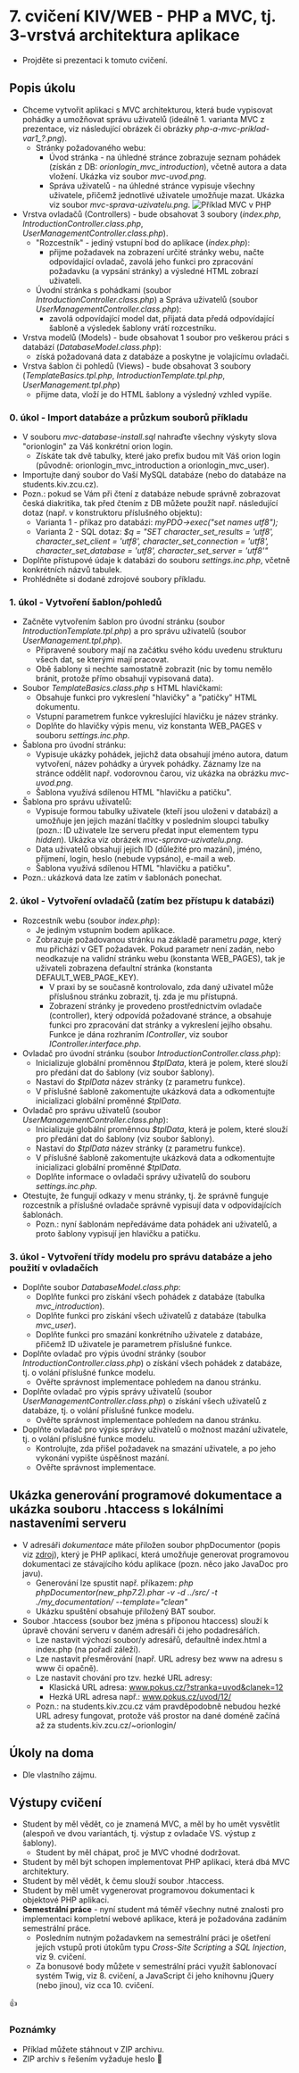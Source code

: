 # 7. cvičení KIV/WEB - PHP a MVC, tj. 3-vrstvá architektura aplikace

* Projděte si prezentaci k tomuto cvičení.


## Popis úkolu

* Chceme vytvořit aplikaci s MVC architekturou, která bude vypisovat pohádky a umožňovat správu uživatelů (ideálně 1. varianta MVC z prezentace, viz následující obrázek či obrázky *php-a-mvc-priklad-var1_?.png*).
  * Stránky požadovaného webu:
    * Úvod stránka - na úhledné stránce zobrazuje seznam pohádek (získán z DB: *orionlogin_mvc_introduction*), včetně autora a data vložení. Ukázka viz soubor *mvc-uvod.png*.
    * Správa uživatelů - na úhledné stránce vypisuje všechny uživatele, přičemž jednotlivé uživatele umožňuje mazat. Ukázka viz soubor *mvc-sprava-uzivatelu.png*.
  ![Příklad MVC v PHP](_images/php-a-mvc-priklad-var1_2.png)
* Vrstva ovladačů (Controllers) - bude obsahovat 3 soubory (*index.php*, *IntroductionController.class.php*, *UserManagementController.class.php*).
  * "Rozcestník" - jediný vstupní bod do aplikace (*index.php*):
    * přijme požadavek na zobrazení určité stránky webu, načte odpovídající ovladač, zavolá jeho funkci pro zpracování požadavku (a vypsání stránky) a výsledné HTML zobrazí uživateli.
  * Úvodní stránka s pohádkami (soubor *IntroductionController.class.php*) a Správa uživatelů (soubor *UserManagementController.class.php*):
    * zavolá odpovídající model dat, přijatá data předá odpovídající šabloně a výsledek šablony vrátí rozcestníku.
* Vrstva modelů (Models) - bude obsahovat 1 soubor pro veškerou práci s databází (*DatabaseModel.class.php*):
  * získá požadovaná data z databáze a poskytne je volajícímu ovladači.
* Vrstva šablon či pohledů (Views) - bude obsahovat 3 soubory (*TemplateBasics.tpl.php*, *IntroductionTemplate.tpl.php*, *UserManagement.tpl.php*)
  * přijme data, vloží je do HTML šablony a výsledný vzhled vypíše.


### 0. úkol - Import databáze a průzkum souborů příkladu

* V souboru *mvc-database-install.sql* nahraďte všechny výskyty slova "orionlogin" za Váš konkrétní orion login.
  * Získáte tak dvě tabulky, které jako prefix budou mít Váš orion login (původně: orionlogin_mvc_introduction a orionlogin_mvc_user).
* Importujte daný soubor do Vaší MySQL databáze (nebo do databáze na students.kiv.zcu.cz).
* Pozn.: pokud se Vám při čtení z databáze nebude správně zobrazovat česká diakritika, tak před čtením z DB můžete použít např. následující dotaz (např. v konstruktoru příslušného objektu):
  * Varianta 1 - příkaz pro databázi: *myPDO->exec("set names utf8");* 
  * Varianta 2 - SQL dotaz: *$q = "SET character_set_results = 'utf8', character_set_client = 'utf8', character_set_connection = 'utf8', character_set_database = 'utf8', character_set_server = 'utf8'"*
* Doplňte přístupové údaje k databázi do souboru *settings.inc.php*, včetně konkrétních názvů tabulek.
* Prohlédněte si dodané zdrojové soubory příkladu.


### 1. úkol - Vytvoření šablon/pohledů

* Začněte vytvořením šablon pro úvodní stránku (soubor *IntroductionTemplate.tpl.php*) a pro správu uživatelů (soubor *UserManagement.tpl.php*).
  * Připravené soubory mají na začátku svého kódu uvedenu strukturu všech dat, se kterými mají pracovat.
  * Obě šablony si nechte samostatně zobrazit (nic by tomu nemělo bránit, protože přímo obsahují vypisovaná data).
* Soubor *TemplateBasics.class.php* s HTML hlavičkami:
  * Obsahuje funkci pro vykreslení "hlavičky" a "patičky" HTML dokumentu.
  * Vstupní parametrem funkce vykreslující hlavičku je název stránky.
  * Doplňte do hlavičky výpis menu, viz konstanta WEB_PAGES v souboru *settings.inc.php*.  
* Šablona pro úvodní stránku:
  * Vypisuje ukázky pohádek, jejichž data obsahují jméno autora, datum vytvoření, název pohádky a úryvek pohádky. Záznamy lze na stránce oddělit např. vodorovnou čarou, viz ukázka na obrázku *mvc-uvod.png*.
  * Šablona využívá sdílenou HTML "hlavičku a patičku".
* Šablona pro správu uživatelů:
  * Vypisuje formou tabulky uživatele (kteří jsou uloženi v databázi) a umožňuje jen jejich mazání tlačítky v posledním sloupci tabulky (pozn.: ID uživatele lze serveru předat input elementem typu *hidden*). Ukázka viz obrázek *mvc-sprava-uzivatelu.png*.
  * Data uživatelů obsahují jejich ID (důležité pro mazání), jméno, příjmení, login, heslo (nebude vypsáno), e-mail a web. 
  * Šablona využívá sdílenou HTML "hlavičku a patičku". 
* Pozn.: ukázková data lze zatím v šablonách ponechat.


### 2. úkol - Vytvoření ovladačů (zatím bez přístupu k databázi)

* Rozcestník webu (soubor *index.php*):
  * Je jediným vstupním bodem aplikace.
  * Zobrazuje požadovanou stránku na základě parametru *page*, který mu přichází v GET požadavek. Pokud parametr není zadán, nebo neodkazuje na validní stránku webu (konstanta WEB_PAGES), tak je uživateli zobrazena defaultní stránka (konstanta DEFAULT_WEB_PAGE_KEY). 
    * V praxi by se současně kontrolovalo, zda daný uživatel může příslušnou stránku zobrazit, tj. zda je mu přístupná.
    * Zobrazení stránky je provedeno prostřednictvím ovladače (controller), který odpovídá požadované stránce, a obsahuje funkci pro zpracování dat stránky a vykreslení jejího obsahu. Funkce je dána rozhraním *IController*, viz soubor *IController.interface.php*.
* Ovladač pro úvodní stránku (soubor *IntroductionController.class.php*):
  * Inicializuje globální proměnnou *$tplData*, která je polem, které slouží pro předání dat do šablony (viz soubor šablony).
  * Nastaví do *$tplData* název stránky (z parametru funkce).
  * V příslušné šabloně zakomentujte ukázková data a odkomentujte inicializaci globální proměnné *$tplData*.
* Ovladač pro správu uživatelů (soubor *UserManagementController.class.php*):
  * Inicializuje globální proměnnou *$tplData*, která je polem, které slouží pro předání dat do šablony (viz soubor šablony).
  * Nastaví do *$tplData* název stránky (z parametru funkce).
  * V příslušné šabloně zakomentujte ukázková data a odkomentujte inicializaci globální proměnné *$tplData*.
  * Doplňte informace o ovladači správy uživatelů do souboru *settings.inc.php*.
* Otestujte, že fungují odkazy v menu stránky, tj. že správně funguje rozcestník a příslušné ovladače správně vypisují data v odpovídajících šablonách.
  * Pozn.: nyní šablonám nepředáváme data pohádek ani uživatelů, a proto šablony vypisují jen hlavičku a patičku.


### 3. úkol - Vytvoření třídy modelu pro správu databáze a jeho použití v ovladačích

* Doplňte soubor *DatabaseModel.class.php*:
  * Doplňte funkci pro získání všech pohádek z databáze (tabulka *mvc_introduction*).
  * Doplňte funkci pro získání všech uživatelů z databáze (tabulka *mvc_user*).
  * Doplňte funkci pro smazání konkrétního uživatele z databáze, přičemž ID uživatele je parametrem příslušné funkce. 
* Doplňte ovladač pro výpis úvodní stránky (soubor *IntroductionController.class.php*) o získání všech pohádek z databáze, tj. o volání příslušné funkce modelu.
  * Ověřte správnost implementace pohledem na danou stránku.
* Doplňte ovladač pro výpis správy uživatelů (soubor *UserManagementController.class.php*) o získání všech uživatelů z databáze, tj. o volání příslušné funkce modelu.
  * Ověřte správnost implementace pohledem na danou stránku.
* Doplňte ovladač pro výpis správy uživatelů o možnost mazání uživatele, tj. o volání příslušné funkce modelu.
  * Kontrolujte, zda přišel požadavek na smazání uživatele, a po jeho vykonání vypište úspěšnost mazání.
  * Ověřte správnost implementace.


## Ukázka generování programové dokumentace a ukázka souboru .htaccess s lokálními nastaveními serveru

* V adresáři *dokumentace* máte přiložen soubor phpDocumentor (popis viz [zdroj](https://www.phpdoc.org)), který je PHP aplikací, která umožňuje generovat programovou dokumentaci ze stávajícího kódu aplikace (pozn. něco jako JavaDoc pro javu).
  * Generování lze spustit např. příkazem: *php phpDocumentor(new_php7.2).phar -v -d ../src/ -t ./my_documentation/ --template="clean"*
  * Ukázku spuštění obsahuje přiložený BAT soubor.
* Soubor .htaccess (soubor bez jména s příponou htaccess) slouží k úpravě chování serveru v daném adresáři či jeho podadresářích.
  * Lze nastavit výchozí soubor/y adresářů, defaultně index.html a index.php (na pořadí záleží).
  * Lze nastavit přesměrování (např. URL adresy bez www na adresu s www či opačně).
  * Lze nastavit chování pro tzv. hezké URL adresy:
    * Klasická URL adresa: www.pokus.cz/?stranka=uvod&clanek=12
    * Hezká URL adresa např.: www.pokus.cz/uvod/12/
  * Pozn.: na students.kiv.zcu.cz vám pravděpodobně nebudou hezké URL adresy fungovat, protože váš prostor na dané doméně začíná až za students.kiv.zcu.cz/~orionlogin/ 


## Úkoly na doma

* Dle vlastního zájmu.

    
## Výstupy cvičení

* Student by měl vědět, co je znamená MVC, a měl by ho umět vysvětlit (alespoň ve dvou variantách, tj. výstup z ovladače VS. výstup z šablony).
  * Student by měl chápat, proč je MVC vhodné dodržovat.
* Student by měl být schopen implementovat PHP aplikaci, která dbá MVC architektury.
* Student by měl vědět, k čemu slouží soubor .htaccess.
* Student by měl umět vygenerovat programovou dokumentaci k objektové PHP aplikaci.
* **Semestrální práce** - nyní student má téměř všechny nutné znalosti pro implementaci kompletní webové aplikace, která je požadována zadáním semestrální práce.
  * Posledním nutným požadavkem na semestrální práci je ošetření jejích vstupů proti útokům typu *Cross-Site Scripting* a *SQL Injection*, viz 9. cvičení.
  * Za bonusové body můžete v semestrální práci využít šablonovací systém Twig, viz 8. cvičení, a JavaScript či jeho knihovnu jQuery (nebo jinou), viz cca 10. cvičení.


:+1:


### Poznámky

* Příklad můžete stáhnout v ZIP archivu.
* ZIP archiv s řešením vyžaduje heslo :camel:
